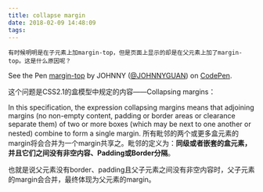 ```yaml
---
title: collapse margin
date: 2018-02-09 14:48:09
tags:
---
```

`有时候明明是在子元素上加margin-top，但是页面上显示的却是在父元素上加了margin-top。这是什么原因呢？`
<p data-height="335" data-theme-id="dark" data-slug-hash="rJjPoP" data-default-tab="result" data-user="JOHNNYGUAN" data-embed-version="2" data-pen-title="margin-top" class="codepen">See the Pen <a href="https://codepen.io/JOHNNYGUAN/pen/rJjPoP/">margin-top</a> by JOHNNY (<a href="https://codepen.io/JOHNNYGUAN">@JOHNNYGUAN</a>) on <a href="https://codepen.io">CodePen</a>.</p>
<script async src="https://production-assets.codepen.io/assets/embed/ei.js"></script>
这个问题是CSS2.1的盒模型中规定的内容——Collapsing margins：

In this specification, the expression collapsing margins means that adjoining margins (no non-empty content, padding or border areas or clearance separate them) of two or more boxes (which may be next to one another or nested) combine to form a single margin. 所有毗邻的两个或更多盒元素的margin将会合并为一个margin共享之。毗邻的定义为：**同级或者嵌套的盒元素，并且它们之间没有非空内容、Padding或Border分隔**。

也就是说父元素没有border、padding且父子元素之间没有非空内容时，父子元素的margin会合并，最终体现为父元素的margin。